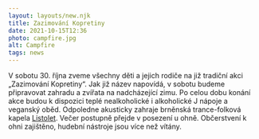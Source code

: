 ```yaml
---
layout: layouts/new.njk
title: Zazimování Kopretiny
date: 2021-10-15T12:36
photo: campfire.jpg
alt: Campfire
tags: news
---
```


V sobotu 30. října zveme všechny děti a jejich rodiče na již tradiční akci „Zazimování Kopretiny“. Jak již název napovídá, v sobotu budeme připravovat zahradu a zvířata na nadcházející zimu. Po celou dobu konání akce budou k dispozici teplé nealkoholické i alkoholické J nápoje a veganský oběd. Odpoledne akusticky zahraje brněnská trance-folková kapela [Listolet](http://www.listolet.cz/). Večer postupně přejde v posezení u ohně. Občerstvení k ohni zajištěno, hudební nástroje jsou více než vítány.



